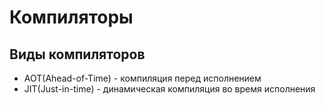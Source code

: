 # Компиляторы

## Виды компиляторов
- AOT(Ahead-of-Time) - компиляция перед исполнением
- JIT(Just-in-time) - динамическая компиляция во время исполнения